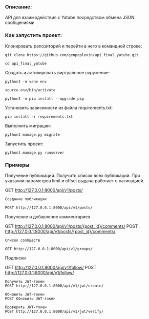 ### Описание:

API для взаимодействия с Yatube посредством обмена JSON сообщениями

### Как запустить проект:

Клонировать репозиторий и перейти в него в командной строке:

```
git clone https://github.com/genpoplevin/api_final_yatube.git
```

```
cd api_final_yatube
```

Cоздать и активировать виртуальное окружение:

```
python3 -m venv env
```

```
source env/bin/activate
```

```
python3 -m pip install --upgrade pip
```

Установить зависимости из файла requirements.txt:

```
pip install -r requirements.txt
```

Выполнить миграции:

```
python3 manage.py migrate
```

Запустить проект:

```
python3 manage.py runserver
```
### Примеры

Получение публикаций.
Получить список всех публикаций. При указании параметров limit и offset выдача работает с пагинацией.

GET http://127.0.0.1:8000/api/v1/posts/

```
Создание публикации

POST http://127.0.0.1:8000/api/v1/posts/

```
Получение и добавление комментариев

GET http://127.0.0.1:8000/api/v1/posts/{post_id}/comments/
POST http://127.0.0.1:8000/api/v1/posts/{post_id}/comments/

```
Список сообществ

GET http://127.0.0.1:8000/api/v1/groups/

```
Подписки

GET http://127.0.0.1:8000/api/v1/follow/
POST http://127.0.0.1:8000/api/v1/follow/
```
Получить JWT-токен
POST http://127.0.0.1:8000/api/v1/jwt/create/

Обновить JWT-токен
POST Обновить JWT-токен

Проверить JWT-токен
POST http://127.0.0.1:8000/api/v1/jwt/verify/
